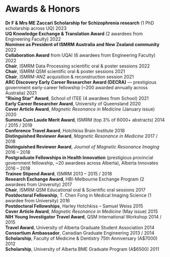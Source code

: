 # Awards & Honors

<div class="pub-list">

<div class="pub-card">
  <div class="pub-details">
    <b>Dr F & Mrs ME Zaccari Scholarship for Schizophrenia research</b> (1 PhD scholarship across UQ)
    <span class="pub-year">2023</span>
  </div>
</div>

<div class="pub-card">
  <div class="pub-details">
    <b>UQ Knowledge Exchange & Translation Award</b> (2 awardees from Engineering Faculty)
    <span class="pub-year">2022</span>
  </div>
</div>

<div class="pub-card">
  <div class="pub-details">
    <b>Nominee as President of ISMRM Australia and New Zealand community</b>
    <span class="pub-year">2022</span>
  </div>
</div>

<div class="pub-card">
  <div class="pub-details">
    <b>Collaboration Award</b> from UQAI (6 awardees from Engineering Faculty)
    <span class="pub-year">2022</span>
  </div>
</div>

<div class="pub-card">
  <div class="pub-details">
    <b>Chair</b>, ISMRM Data Processing scientific oral & poster sessions
    <span class="pub-year">2022</span>
  </div>
</div>

<div class="pub-card">
  <div class="pub-details">
    <b>Chair</b>, ISMRM QSM scientific oral & poster sessions
    <span class="pub-year">2021</span>
  </div>
</div>

<div class="pub-card">
  <div class="pub-details">
    <b>Chair</b>, ISMRM-ANZ acquisition & reconstruction session
    <span class="pub-year">2021</span>
  </div>
</div>

<div class="pub-card">
  <div class="pub-details">
    <b>ARC Discovery Early Career Researcher Award (DECRA)</b> — prestigious government early-career fellowship (~200 awarded annually across Australia)
    <span class="pub-year">2021</span>
  </div>
</div>

<div class="pub-card">
  <div class="pub-details">
    <b>“Rising Star” Award</b>, School of ITEE (4 awardees from School)
    <span class="pub-year">2021</span>
  </div>
</div>

<div class="pub-card">
  <div class="pub-details">
    <b>Early Career Researcher Award</b>, University of Queensland
    <span class="pub-year">2020</span>
  </div>
</div>

<div class="pub-card">
  <div class="pub-details">
    <b>Cover Article Award</b>, <i>Magnetic Resonance in Medicine</i> (January issue)
    <span class="pub-year">2020</span>
  </div>
</div>

<div class="pub-card">
  <div class="pub-details">
    <b>Summa Cum Laude Merit Award</b>, ISMRM (top 3% of 6000+ abstracts)
    <span class="pub-year">2014 / 2015 / 2019</span>
  </div>
</div>

<div class="pub-card">
  <div class="pub-details">
    <b>Conference Travel Award</b>, Hotchkiss Brain Institute
    <span class="pub-year">2018</span>
  </div>
</div>

<div class="pub-card">
  <div class="pub-details">
    <b>Distinguished Reviewer Award</b>, <i>Magnetic Resonance in Medicine</i>
    <span class="pub-year">2017 / 2018</span>
  </div>
</div>

<div class="pub-card">
  <div class="pub-details">
    <b>Distinguished Reviewer Award</b>, <i>Journal of Magnetic Resonance Imaging</i>
    <span class="pub-year">2016 – 2018</span>
  </div>
</div>

<div class="pub-card">
  <div class="pub-details">
    <b>Postgraduate Fellowships in Health Innovation</b> (prestigious provincial government fellowship, ~20 awardees across Alberta), Alberta Innovates
    <span class="pub-year">2016 – 2018</span>
  </div>
</div>

<div class="pub-card">
  <div class="pub-details">
    <b>Trainee Stipend Award</b>, ISMRM
    <span class="pub-year">2013 – 2015 / 2018</span>
  </div>
</div>

<div class="pub-card">
  <div class="pub-details">
    <b>Research Exchange Award</b>, HBI-Melbourne Exchange Program (2 awardees from University)
    <span class="pub-year">2017</span>
  </div>
</div>

<div class="pub-card">
  <div class="pub-details">
    <b>Chair</b>, ISMRM QSM Educational oral & Scientific oral sessions
    <span class="pub-year">2017</span>
  </div>
</div>

<div class="pub-card">
  <div class="pub-details">
    <b>Postdoctoral Fellowship</b>, T. Chen Fong in Medical Imaging Science (1 awardee from University)
    <span class="pub-year">2016</span>
  </div>
</div>

<div class="pub-card">
  <div class="pub-details">
    <b>Postdoctoral Fellowships</b>, Harley Hotchkiss – Samuel Weiss
    <span class="pub-year">2015</span>
  </div>
</div>

<div class="pub-card">
  <div class="pub-details">
    <b>Cover Article Award</b>, <i>Magnetic Resonance in Medicine</i> (May issue)
    <span class="pub-year">2015</span>
  </div>
</div>

<div class="pub-card">
  <div class="pub-details">
    <b>NIH Young Investigator Travel Award</b>, QSM International Workshop
    <span class="pub-year">2014 / 2015</span>
  </div>
</div>

<div class="pub-card">
  <div class="pub-details">
    <b>Travel Award</b>, University of Alberta Graduate Student Association
    <span class="pub-year">2014</span>
  </div>
</div>

<div class="pub-card">
  <div class="pub-details">
    <b>Consortium Ambassador</b>, Canadian Graduate Engineering
    <span class="pub-year">2013 / 2014</span>
  </div>
</div>

<div class="pub-card">
  <div class="pub-details">
    <b>Scholarship</b>, Faculty of Medicine & Dentistry 75th Anniversary (A$7000)
    <span class="pub-year">2012</span>
  </div>
</div>

<div class="pub-card">
  <div class="pub-details">
    <b>Scholarship</b>, University of Alberta BME Graduate Program (A$6500)
    <span class="pub-year">2011</span>
  </div>
</div>

</div>